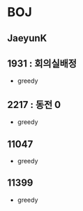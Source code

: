 # BOJ
## JaeyunK

## 1931 : 회의실배정
- greedy

## 2217 : 동전 0
- greedy

## 11047
- greedy

## 11399
- greedy
